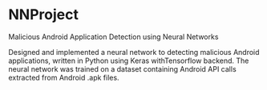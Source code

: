 # NNProject
Malicious Android Application Detection using Neural Networks

Designed and implemented a neural network to detecting malicious Android applications, written in Python using Keras withTensorflow backend. The neural network was trained on a dataset containing Android API calls extracted from Android .apk files.

